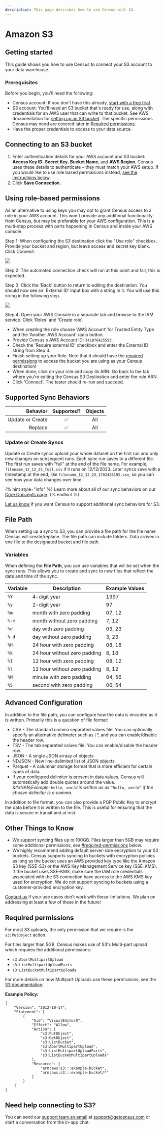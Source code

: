 ```yaml
---
description: This page describes how to use Census with S3.
---
```


# Amazon S3

## Getting started

This guide shows you how to use Census to connect your S3 account to your data warehouse.

### Prerequisites

Before you begin, you'll need the following:

* Census account: If you don't have this already, [start with a free trial](https://app.getcensus.com/).
* S3 account: You'll need an S3 bucket that's ready for use, along with credentials for an AWS user that can write to that bucket. See AWS documentation for [setting up an S3 bucket](https://docs.aws.amazon.com/AmazonS3/latest/userguide/create-bucket-overview.html). The specific permissions Census may need are covered later in [Required permissions](s3.md#required-permissions).
* Have the proper credentials to access to your data source.

## Connecting to an S3 bucket

1. Enter authentication details for your AWS account and S3 bucket: **Access Key ID**, **Secret Key**, **Bucket Name**, and **AWS Region**. Census uses these details to authenticate – they must match your AWS setup. If you would like to use role based permissions instead, [see the instructions below](s3.md#using-role-based-permissions).
2. Click **Save Connection**.

###

## Using role-based permissions

As an alternative to using keys you may opt to grant Census access to a role in your AWS account. This won't provide any additional functionality from Census, but may be preferable for your AWS configuration. This is a multi-step process with parts happening in Census and inside your AWS console.

Step 1: When configuring the S3 destination click the "Use role" checkbox. Provide your bucket and region, but leave access and secret key blank. Click Connect:

![](<../.gitbook/assets/Screen Shot 2022-04-13 at 9.40.28 PM.png>)

Step 2: The automated connection check will run at this point and fail, this is expected.

Step 3: Click the 'Back' button to return to editing the destination. You should now see an 'External ID' input box with a string in it. You will use this string in the following step.

![](<../.gitbook/assets/Screen Shot 2022-04-13 at 9.41.48 PM.png>)

Step 4: Open your AWS Console in a separate tab and browse to the IAM service. Click 'Roles' and 'Create role'.

* When creating the role choose 'AWS Account' for Trusted Entity Type and the 'Another AWS Account' radio button.
* Provide Census's AWS Account ID: `341876425553`.
* Check the 'Require external ID' checkbox and enter the External ID string from Step 3.
* Finish setting up your Role. Note that it should have the [required permissions](s3.md#required-permissions) to access the bucket you are using as your Census destination!
* When done, click on your role and copy its ARN. Go back to the tab where you're editing the Census S3 Destination and enter the role ARN.
* Click 'Connect'. The tester should re-run and succeed.

## Supported Sync Behaviors

|     **Behavior** | **Supported?** | **Objects** |
| ---------------: | :------------: | :---------: |
| Update or Create |        ✅       |     All     |
|          Replace |        ✅       |     All     |

### Update or Create Syncs

Update or Create syncs upload your whole dataset on the first run and only new changes on subsequent runs. Each sync run saves to a different file. The first run saves with "full" at the end of the file name. For example, `filename_12_12_23_full.csv` if it runs on 12/12/2023. Later syncs save with a timestamp at the end, like `filename_12_12_23_1702426195.csv`, so you can see how your data changes over time.

{% hint style="info" %}
Learn more about all of our sync behaviors on our [Core Concepts page](broken-reference).
{% endhint %}

[Let us know](mailto:support@getcensus.com) if you want Census to support additional sync behaviors for S3.

## File Path

When setting up a sync to S3, you can provide a file path for the file name Census will create/replace. The file path can include folders. Data arrives in one file to the designated bucket and file path.

### Variables

When defining the **File Path**, you can use variables that will be set when the sync runs. This allows you to create and sync to new files that reflect the date and time of the sync.

| **Variable** | **Description**              | **Example Values** |
| ------------ | ---------------------------- | ------------------ |
| `%Y`         | 4-digit year                 | 1997               |
| `%y`         | 2-digit year                 | 97                 |
| `%m`         | month with zero padding      | 07, 12             |
| `%-m`        | month without zero padding   | 7, 12              |
| `%d`         | day with zero padding        | 03, 23             |
| `%-d`        | day without zero padding     | 3, 23              |
| `%H`         | 24 hour with zero padding    | 08, 18             |
| `%k`         | 24 hour without zero padding | 8, 18              |
| `%I`         | 12 hour with zero padding    | 08, 12             |
| `%l`         | 12 hour without zero padding | 8, 12              |
| `%M`         | minute with zero padding     | 04, 56             |
| `%S`         | second with zero padding     | 06, 54             |

## Advanced Configuration

In addition to the file path, you can configure how the data is encoded as it is written. Primarily this is a question of file format:

* CSV - The standard comma separated values file. You can optionally specify an alternative delimeter such as `|`\*, and you can enable/disable the header row.
* TSV - The tab separated values file. You can enable/disable the header row.
* JSON - A single JSON arraay of objects
* NDJSON - New line-delimited list of JSON objects
* Parquet - A columnar storage format that is more efficient for certain types of data.
* If your configured delimiter is present in data values, Census will automatically add double quotes around the value.\
  &#xNAN;_&#x45;xample: `Hello, world` is written as as `"Hello, world"` if the chosen delimiter is a comma._

In addition to file format, you can also provide a PGP Public Key to encrypt the data before it is written to the file. This is useful for ensuring that the data is secure in transit and at rest.

## Other Things to Know

* We support syncing files up to 100GB. Files larger than 5GB may require some additional permissions, see [#required-permissions](s3.md#required-permissions "mention") below.
* We highly recommend adding default server-side encryption to your S3 buckets. Census supports syncing to buckets with encryption policies as long as the bucket uses an AWS provided key type like the Amazon S3 key (SSE-S3) or the AWS Key Management Service key (SSE-KMS). If the bucket uses SSE-KMS, make sure the IAM role credentials associated with the S3 connection have access to the AWS KMS key used for encryption. We do not support syncing to buckets using a customer-provided encryption key.

[Contact us](mailto:support@getcensus.com) if your use cases don't work with these limitations. We plan on addressing at least a few of these in the future!

## Required permissions

For most S3 uploads, the only permission that we require is the `s3:PutObject` action.

For files larger than 5GB, Census makes use of S3's Multi-part upload which requires the additional permissions:

* `s3:AbortMultipartUpload`
* `s3:ListMultipartUploadParts`
* `s3:ListBucketMultipartUploads`

For more details on how Multipart Uploads use these permissions, see the [S3 documentation](https://docs.aws.amazon.com/AmazonS3/latest/userguide/mpuoverview.html).

**Example Policy:**

```
{
    "Version": "2012-10-17",
    "Statement": [
        {
            "Sid": "VisualEditor0",
            "Effect": "Allow",
            "Action": [
                "s3:PutObject",
                "s3:GetObject",
                "s3:ListBucket",
                "s3:AbortMultipartUpload",
                "s3:ListMultipartUploadParts",
                "s3:ListBucketMultipartUploads"
            ],
            "Resource": [
                "arn:aws:s3:::example-bucket",
                "arn:aws:s3:::example-bucket/*"
            ]
        }
    ]
}
```

## Need help connecting to S3?

You can send our [support team an email](mailto:support@getcensus.com) at support@getcensus.com or start a conversation from the in-app chat.

